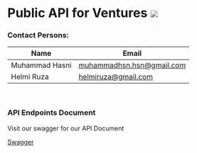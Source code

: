 # Public API for Ventures ![](https://img.shields.io/badge/api--docs-v1.0.0-green)

### Contact Persons:

| Name | Email |
| --- | --- |
| Muhammad Hasni | muhammadhsn.hsn@gmail.com |
| Helmi Ruza | helmiruza@gmail.com |

<br />

### API Endpoints Document
Visit our swagger for our API Document

[Swagger](https://micro-erp.github.io/swagger-api-ext-venture-ezqurban/)